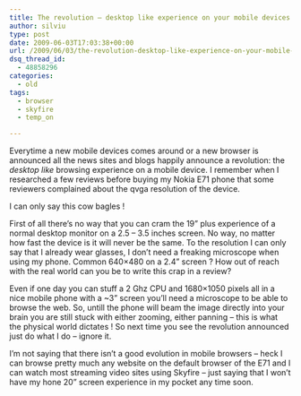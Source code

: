 ```yaml
---
title: The revolution – desktop like experience on your mobile devices
author: silviu
type: post
date: 2009-06-03T17:03:38+00:00
url: /2009/06/03/the-revolution-desktop-like-experience-on-your-mobile-devices/
dsq_thread_id:
  - 48858296
categories:
  - old
tags:
  - browser
  - skyfire
  - temp_on

---
```

Everytime a new mobile devices comes around or a new browser is announced all the news sites and blogs happily announce a revolution: the _desktop like_ browsing experience on a mobile device. I remember when I researched a few reviews before buying my Nokia E71 phone that some reviewers complained about the qvga resolution of the device.

I can only say this cow bagles !

First of all there&#8217;s no way that you can cram the 19&#8221; plus experience of a normal desktop monitor on a 2.5 &#8211; 3.5 inches screen. No way, no matter how fast the device is it will never be the same. To the resolution I can only say that I already wear glasses, I don&#8217;t need a freaking microscope when using my phone. Common 640&#215;480 on a 2.4&#8221; screen ? How out of reach with the real world can you be to write this crap in a review?

Even if one day you can stuff a 2 Ghz CPU and 1680&#215;1050 pixels all in a nice mobile phone with a ~3&#8221; screen you&#8217;ll need a microscope to be able to browse the web. So, untill the phone will beam the image directly into your brain you are still stuck with either zooming, either panning &#8211; this is what the physical world dictates ! So next time you see the revolution announced just do what I do &#8211; ignore it.

I&#8217;m not saying that there isn&#8217;t a good evolution in mobile browsers &#8211; heck I can browse pretty much any website on the default browser of the E71 and I can watch most streaming video sites using Skyfire &#8211; just saying that I won&#8217;t have my hone 20&#8221; screen experience in my pocket any time soon.
